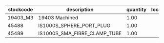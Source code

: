 |stockcode|description|quantity|location|
|---------|-----------|--------|--------|
|19403_M3|19403 Machined|1.00||
|45488|IS1000S_SPHERE_PORT_PLUG|1.00||
|45489|IS1000S_SMA_FIBRE_CLAMP_TUBE|1.00||
